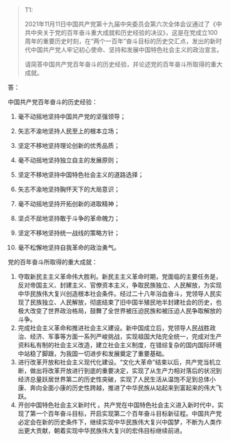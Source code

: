 >  T1:
>
>  2021年11月11日中国共产党第十九届中央委员会第六次全体会议通过了《中共中央关于党的百年奋斗重大成就和历史经验的决议》，这是在党成立100周年的重要历史时刻，在“两个一百年”奋斗目标的历史交汇点，发出的新时代中国共产党人牢记初心使命、坚持和发展中国特色社会主义的政治宣言。
>
>  请简答中国共产党百年奋斗的历史经验，并论述党的百年奋斗所取得的重大成就。

答：

中国共产党百年奋斗的历史经验：

1. 毫不动摇地坚持中国共产党的坚强领导；

2. 矢志不渝地坚持人民至上的根本立场；

3. 坚定不移地坚持理论创新的优秀品质；

4. 毫不动摇地坚持独立自主的发展原则；

5. 坚定不移地坚持中国特色社会主义的道路选择；

6. 矢志不渝地坚持胸怀天下的大局意识；

7. 毫不动摇地坚持开拓创新的进取精神；

8. 坚贞不屈地坚持敢于斗争的革命魄力；

9. 坚定不移地坚持统一战线的策略方针；

10. 毫不松懈地坚持自我革命的政治勇气。

党的百年奋斗所取得的重大成就：

1. 夺取新民主主义革命伟大胜利。新民主主义革命时期，党面临的主要任务是，反对帝国主义、封建主义、官僚资本主义，争取民族独立、人民解放，为实现中华民族伟大复兴创造根本社会条件。经过二十八年浴血奋斗，党领导人民实现了民族独立、人民解放，彻底结束了旧中国半殖民地半封建社会的历史，也极大改变了世界政治格局，鼓舞了全世界被压迫民族和被压迫人民争取解放的斗争。
2. 完成社会主义革命和推进社会主义建设。新中国成立后，党领导人民战胜政治、经济、军事等方面一系列严峻挑战，实现祖国大陆完全统一，完成对生产资料私有制的社会主义改造，建立社会主义制度，在错综复杂的国内国际环境中站稳了脚跟，为我国一切进步和发展奠定了重要基础。
3. 进行改革开放和社会主义现代化建设。“文化大革命”结束以后，共产党当机立断，做出将改革开放进行到底的重要决定，实现了从生产力相对落后的状况到经济总量跃居世界第二的历史性突破，实现了人民生活从温饱不足到总体小康、奔向全面小康的历史性跨越，推进了中华民族从站起来到富起来的伟大飞跃。
4. 开创中国特色社会主义新时代 。共产党在中国特色社会主义进入新时代中，实现了第一个百年奋斗目标，开启实现第二个百年奋斗目标新征程。中国共产党必定会在新的历史条件下，继续实现中华民族伟大复兴中国梦，不断为人类作出更大贡献，朝着实现中华民族伟大复兴的宏伟目标继续前进。

